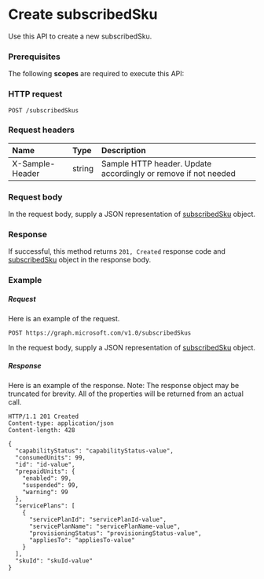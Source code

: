 # Create subscribedSku

Use this API to create a new subscribedSku.
### Prerequisites
The following **scopes** are required to execute this API: 
### HTTP request
<!-- { "blockType": "ignored" } -->
```http
POST /subscribedSkus

```
### Request headers
| Name       | Type | Description|
|:---------------|:--------|:----------|
| X-Sample-Header  | string  | Sample HTTP header. Update accordingly or remove if not needed|

### Request body
In the request body, supply a JSON representation of [subscribedSku](../resources/subscribedsku.md) object.


### Response
If successful, this method returns `201, Created` response code and [subscribedSku](../resources/subscribedsku.md) object in the response body.

### Example
##### Request
Here is an example of the request.
<!-- {
  "blockType": "request",
  "name": "create_subscribedsku_from_subscribedskus"
}-->
```http
POST https://graph.microsoft.com/v1.0/subscribedSkus
```
In the request body, supply a JSON representation of [subscribedSku](../resources/subscribedsku.md) object.
##### Response
Here is an example of the response. Note: The response object may be truncated for brevity. All of the properties will be returned from an actual call.
<!-- {
  "blockType": "response",
  "truncated": true,
  "@odata.type": "microsoft.graph.subscribedsku"
} -->
```http
HTTP/1.1 201 Created
Content-type: application/json
Content-length: 428

{
  "capabilityStatus": "capabilityStatus-value",
  "consumedUnits": 99,
  "id": "id-value",
  "prepaidUnits": {
    "enabled": 99,
    "suspended": 99,
    "warning": 99
  },
  "servicePlans": [
    {
      "servicePlanId": "servicePlanId-value",
      "servicePlanName": "servicePlanName-value",
      "provisioningStatus": "provisioningStatus-value",
      "appliesTo": "appliesTo-value"
    }
  ],
  "skuId": "skuId-value"
}
```

<!-- uuid: 8fcb5dbc-d5aa-4681-8e31-b001d5168d79
2015-10-25 14:57:30 UTC -->
<!-- {
  "type": "#page.annotation",
  "description": "Create subscribedSku",
  "keywords": "",
  "section": "documentation",
  "tocPath": ""
}-->